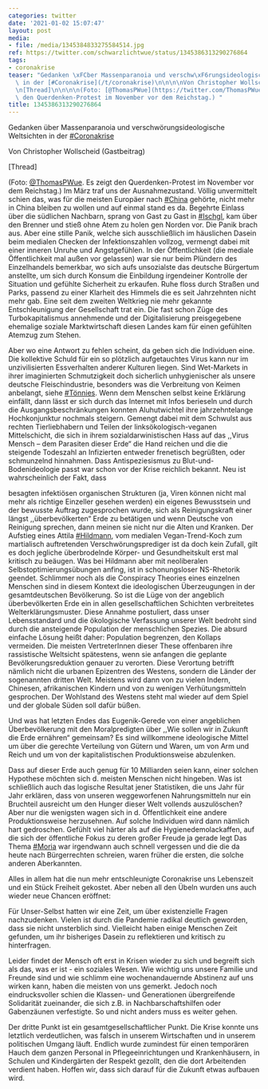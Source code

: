 ```yaml
---
categories: twitter
date: '2021-01-02 15:07:47'
layout: post
media:
- file: /media/1345384833275584514.jpg
ref: https://twitter.com/schwarzlichtwue/status/1345386313290276864
tags:
- coronakrise
teaser: "Gedanken \xFCber Massenparanoia und verschw\xF6rungsideologische Weltsichten\
  \ in der [#Coronakrise](/t/coronakrise)\n\n\n\nVon Christopher Wollscheid (Gastbeitrag)\n\
  \n[Thread]\n\n\n\n(Foto: [@ThomasPWue](https://twitter.com/ThomasPWue). Es zeigt\
  \ den Querdenken-Protest im November vor dem Reichstag.) "
title: 1345386313290276864
---
```

Gedanken über Massenparanoia und verschwörungsideologische Weltsichten in der [#Coronakrise](/t/coronakrise)



Von Christopher Wollscheid (Gastbeitrag)

[Thread]



(Foto: [@ThomasPWue](https://twitter.com/ThomasPWue). Es zeigt den Querdenken-Protest im November vor dem Reichstag.) 
Im März traf uns der Ausnahmezustand. Völlig unvermittelt schien das, was für die meisten Europäer nach [#China](/t/china) gehörte, nicht mehr in China bleiben zu wollen und auf einmal stand es da. Begehrte Einlass über die südlichen Nachbarn, sprang von Gast zu Gast in [#Ischgl](/t/ischgl), kam über den Brenner und stieß ohne Atem zu holen gen Norden vor. Die Panik brach aus. Aber eine stille Panik, welche sich ausschließlich im häuslichen Dasein beim medialen Checken der Infektionszahlen vollzog, vermengt dabei mit einer inneren Unruhe und Angstgefühlen. In der Öffentlichkeit (die mediale Öffentlichkeit mal außen vor gelassen) war sie nur beim Plündern des Einzelhandels bemerkbar, wo sich aufs unsozialste das deutsche Bürgertum anstellte, um sich durch Konsum die Einbildung irgendeiner Kontrolle der Situation und gefühlte Sicherheit zu erkaufen. Ruhe floss durch Straßen und Parks, passend zu einer Klarheit des Himmels die es seit Jahrzehnten nicht mehr gab. Eine seit dem zweiten Weltkrieg nie mehr gekannte Entschleunigung der Gesellschaft trat ein.
Die fast schon Züge des Turbokapitalismus annehmende und der Digitalisierung preisgegebene ehemalige soziale Marktwirtschaft diesen Landes kam für einen gefühlten Atemzug zum Stehen. 

Aber wo eine Antwort zu fehlen scheint, da geben sich die Individuen eine.
Die kollektive Schuld für ein so plötzlich aufgetauchtes Virus kann nur im unzivilisierten Essverhalten anderer Kulturen liegen. Sind Wet-Markets in ihrer imaginierten Schmutzigkeit doch sicherlich unhygienischer als unsere deutsche Fleischindustrie, besonders was die Verbreitung von Keimen anbelangt, siehe [#Tönnies](/t/tönnies). Wenn dem Menschen selbst keine Erklärung einfällt, dann lässt er sich durch das Internet mit Infos berieseln und durch die Ausgangsbeschränkungen konnten Aluhutwichtel ihre jahrzehntelange Hochkonjunktur nochmals steigern.
Gemengt dabei mit dem Schwulst aus rechten Tierliebhabern und Teilen der linksökologisch-veganen Mittelschicht, die sich in ihrem sozialdarwinistischen Hass auf das ,,Virus Mensch – dem Parasiten dieser Erde“ die Hand reichen und die die steigende Todeszahl an
Infizierten entweder frenetisch begrüßten, oder schmunzelnd hinnahmen. Dass Antispeziesismus zu Blut-und-Bodenideologie passt war schon vor der Krise reichlich bekannt. Neu ist wahrscheinlich der Fakt, dass 

besagten infektiösen organischen Strukturen (ja, Viren können nicht mal mehr als richtige Einzeller gesehen werden) ein eigenes Bewusstsein und der bewusste Auftrag zugesprochen wurde, sich als Reinigungskraft einer längst ,,überbevölkerten“ Erde zu betätigen und wenn Deutsche von Reinigung sprechen, dann meinen sie nicht nur die Alten und Kranken.
Der Aufstieg eines Attila [#Hildmann](/t/hildmann), vom medialen Vegan-Trend-Koch zum martialisch auftretenden Verschwörungsprediger ist da doch kein Zufall, gilt es doch jegliche überbrodelnde Körper- und Gesundheitskult erst mal kritisch zu beäugen.
Was bei Hildmann aber mit neoliberalen Selbstoptimierungsübungen anfing, ist in schonungsloser NS-Rhetorik geendet. Schlimmer noch als die Conspiracy Theories eines einzelnen Menschen sind in diesem Kontext die ideologischen Überzeugungen in der gesamtdeutschen Bevölkerung.
So ist die Lüge von der angeblich überbevölkerten Erde ein in allen gesellschaftlichen Schichten verbreitetes Welterklärungsmuster. Diese Annahme postuliert, dass unser Lebensstandard und die ökologische Verfassung unserer Welt bedroht sind durch die ansteigende Population der menschlichen Spezies. Die absurd einfache Lösung heißt daher: Population begrenzen, den Kollaps vermeiden. Die meisten VertreterInnen dieser These offenbaren ihre rassistische Weltsicht spätestens, wenn sie anfangen die geplante Bevölkerungsreduktion genauer zu verorten.
Diese Verortung betrifft nämlich nicht die urbanen Epizentren des Westens, sondern die Länder der sogenannten dritten Welt. Meistens wird dann von zu vielen Indern, Chinesen, afrikanischen Kindern und von zu wenigen Verhütungsmitteln gesprochen.
Der Wohlstand des Westens steht mal wieder auf dem Spiel und der globale Süden soll dafür büßen. 

Und was hat letzten Endes das Eugenik-Gerede von einer angeblichen Überbevölkerung mit den Moralpredigten über ,,Wie sollen wir in Zukunft die Erde ernähren“ gemeinsam?
Es sind willkommene ideologische Mittel um über die gerechte Verteilung von Gütern und Waren, um von Arm und Reich  und um von der kapitalistischen Produktionsweise abzulenken. 

Dass auf dieser Erde auch genug für 10 Milliarden seien kann, einer solchen
Hypothese möchten sich d. meisten Menschen nicht hingeben. Was ist schließlich auch das logische Resultat jener Statistiken, die uns Jahr für Jahr erklären, dass von unseren weggeworfenen Nahrungsmitteln nur ein Bruchteil ausreicht um den Hunger dieser Welt vollends auszulöschen?
Aber nur die wenigsten wagen sich in d. Öffentlichkeit eine andere Produktionsweise herzusehnen. Auf solche Individuen wird dann nämlich hart gedroschen. Gefühlt viel härter als auf die Hygienedemolackaffen, auf die sich der öffentliche Fokus zu deren großer Freude ja gerade legt
Das Thema [#Moria](/t/moria) war irgendwann auch schnell vergessen und die die da heute nach Bürgerrechten schreien, waren früher die ersten, die solche anderen Aberkannten. 

Alles in allem hat die nun mehr entschleunigte Coronakrise uns Lebenszeit und ein Stück Freiheit gekostet.
Aber neben all den Übeln wurden uns auch wieder neue Chancen eröffnet: 

Für Unser-Selbst hatten wir eine Zeit, um über existenzielle Fragen nachzudenken. Vielen ist durch die Pandemie radikal deutlich geworden, dass sie nicht unsterblich sind.
Vielleicht haben einige Menschen Zeit gefunden, um ihr bisheriges Dasein zu reflektieren und kritisch zu hinterfragen. 



Leider findet der Mensch oft erst in Krisen wieder zu sich und begreift sich als das, was er ist - ein soziales Wesen.
Wie wichtig uns unsere Familie und Freunde sind und wie schlimm eine wochenandauernde Abstinenz auf uns wirken kann, haben die meisten von uns gemerkt. Jedoch noch eindrucksvoller schien die Klassen- und Generationen übergreifende Solidarität zueinander, die sich z.B. in
Nachbarschaftshilfen oder Gabenzäunen verfestigte. So und nicht anders muss es weiter gehen.



Der dritte Punkt ist ein gesamtgesellschaftlicher Punkt. Die Krise konnte uns letztlich verdeutlichen, was falsch in unserem Wirtschaften und in unserem politischen Umgang läuft.
Endlich wurde zumindest für einen temporären Hauch dem ganzen Personal in Pflegeeinrichtungen und Krankenhäusern, in Schulen und Kindergärten der Respekt gezollt, den die dort Arbeitenden verdient haben. Hoffen wir, dass sich darauf für die Zukunft etwas aufbauen wird.